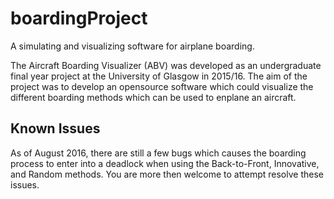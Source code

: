 # boardingProject
A simulating and visualizing software for airplane boarding.

The Aircraft Boarding Visualizer (ABV) was developed as an undergraduate final year project at the University of Glasgow in 2015/16. The aim of the project was to develop an opensource software which could visualize the different boarding methods which can be used to enplane an aircraft.

## Known Issues
As of August 2016, there are still a few bugs which causes the boarding process to enter into a deadlock when using the Back-to-Front, Innovative, and Random methods. You are more then welcome to attempt resolve these issues.
